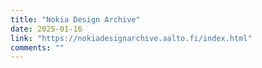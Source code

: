 ```yaml
---
title: "Nokia Design Archive"
date: 2025-01-16
link: "https://nokiadesignarchive.aalto.fi/index.html"
comments: ""
---
```


